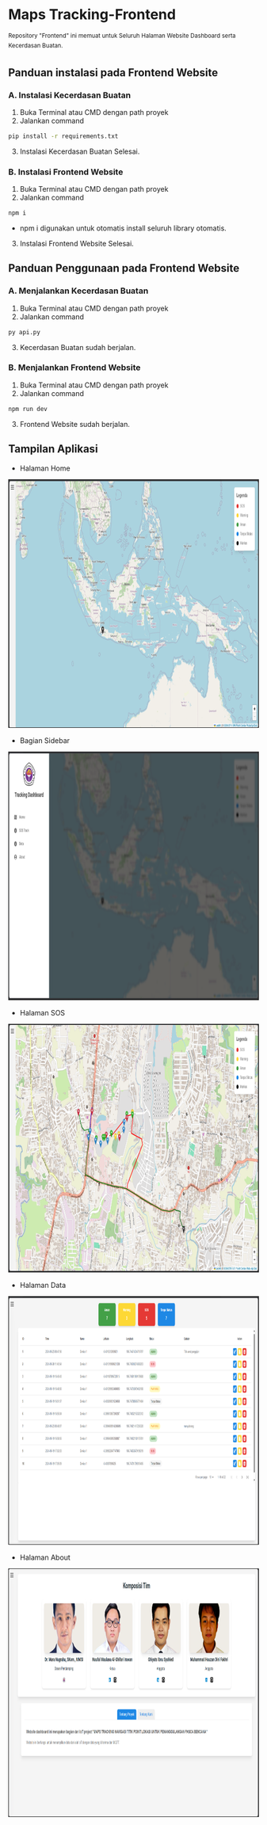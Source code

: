 # Maps Tracking-Frontend
<sup>Repository "Frontend" ini memuat untuk Seluruh Halaman Website Dashboard serta Kecerdasan Buatan.</sup>

## Panduan instalasi pada Frontend Website

### A. Instalasi Kecerdasan Buatan
1. Buka Terminal atau CMD dengan path proyek
2. Jalankan command
```bash
pip install -r requirements.txt
```
3. Instalasi Kecerdasan Buatan Selesai.

### B. Instalasi Frontend Website
1. Buka Terminal atau CMD dengan path proyek
2. Jalankan command
```bash
npm i
```
- npm i digunakan untuk otomatis install seluruh library otomatis.
3. Instalasi Frontend Website Selesai.

## Panduan Penggunaan pada Frontend Website
### A. Menjalankan Kecerdasan Buatan
1. Buka Terminal atau CMD dengan path proyek
2. Jalankan command
```bash
py api.py
```
3. Kecerdasan Buatan sudah berjalan.

### B. Menjalankan Frontend Website
1. Buka Terminal atau CMD dengan path proyek
2. Jalankan command
```bash
npm run dev
```
3. Frontend Website sudah berjalan.

## Tampilan Aplikasi
- Halaman Home
<p align="center">
<img src="https://github.com/Gemastik-IoT-Maps-tracking/Assets/blob/main/Frontend/Halaman%20Home%20Frontend.png" alt="Home"width="1000" height="500" border="1"/>
</p>

- Bagian Sidebar

<p align="center">
<img src="https://github.com/Gemastik-IoT-Maps-tracking/Assets/blob/main/Frontend/Halaman%20Home%20Sidebar%20Frontend.png" alt="Sidebar" width="1000" height="500" border="1"/>
</p>

- Halaman SOS

<p align="center">
<img src="https://github.com/Gemastik-IoT-Maps-tracking/Assets/blob/main/Frontend/Halaman%20SOS%20Frontend.png" alt="SOS"width="1000" height="500" border="1"/>
</p>

- Halaman Data

<p align="center">
<img src="https://github.com/Gemastik-IoT-Maps-tracking/Assets/blob/main/Frontend/Halaman%20Data%20Frontend.png" alt="Data"width="1000" height="500" border="1"/>
</p>

- Halaman About

<p align="center">
<img src="https://github.com/Gemastik-IoT-Maps-tracking/Assets/blob/main/Frontend/Halaman%20About%20Frontend.png" alt="About"width="1000" height="500" border="1"/>
</p>
